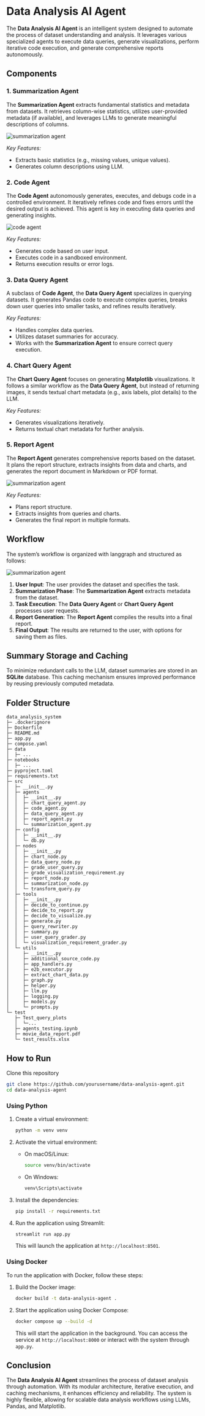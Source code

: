 
# Data Analysis AI Agent

The **Data Analysis AI Agent** is an intelligent system designed to automate the process of dataset understanding and analysis. It leverages various specialized agents to execute data queries, generate visualizations, perform iterative code execution, and generate comprehensive reports autonomously.


## Components

### 1. Summarization Agent
The **Summarization Agent** extracts fundamental statistics and metadata from datasets. It retrieves column-wise statistics, utilizes user-provided metadata (if available), and leverages LLMs to generate meaningful descriptions of columns.

![summarization agent](data/summarization_agent.png)

*Key Features:*
- Extracts basic statistics (e.g., missing values, unique values).
- Generates column descriptions using LLM.

### 2. Code Agent
The **Code Agent** autonomously generates, executes, and debugs code in a controlled environment. It iteratively refines code and fixes errors until the desired output is achieved. This agent is key in executing data queries and generating insights.

![code agent](data/code_agent.png)

*Key Features:*
- Generates code based on user input.
- Executes code in a sandboxed environment.
- Returns execution results or error logs.

### 3. Data Query Agent
A subclass of **Code Agent**, the **Data Query Agent** specializes in querying datasets. It generates Pandas code to execute complex queries, breaks down user queries into smaller tasks, and refines results iteratively.

*Key Features:*
- Handles complex data queries.
- Utilizes dataset summaries for accuracy.
- Works with the **Summarization Agent** to ensure correct query execution.

### 4. Chart Query Agent
The **Chart Query Agent** focuses on generating **Matplotlib** visualizations. It follows a similar workflow as the **Data Query Agent**, but instead of returning images, it sends textual chart metadata (e.g., axis labels, plot details) to the LLM.

*Key Features:*
- Generates visualizations iteratively.
- Returns textual chart metadata for further analysis.

### 5. Report Agent
The **Report Agent** generates comprehensive reports based on the dataset. It plans the report structure, extracts insights from data and charts, and generates the report document in Markdown or PDF format.

![summarization agent](data/report_agent.png)

*Key Features:*
- Plans report structure.
- Extracts insights from queries and charts.
- Generates the final report in multiple formats.

## Workflow

The system’s workflow is organized with langgraph and structured as follows:

![summarization agent](data/workflow.png)

1. **User Input**: The user provides the dataset and specifies the task.
2. **Summarization Phase**: The **Summarization Agent** extracts metadata from the dataset.
3. **Task Execution**: The **Data Query Agent** or **Chart Query Agent** processes user requests.
4. **Report Generation**: The **Report Agent** compiles the results into a final report.
5. **Final Output**: The results are returned to the user, with options for saving them as files.


## Summary Storage and Caching

To minimize redundant calls to the LLM, dataset summaries are stored in an **SQLite** database. This caching mechanism ensures improved performance by reusing previously computed metadata.

## Folder Structure

```
data_analysis_system
├─ .dockerignore
├─ Dockerfile
├─ README.md
├─ app.py
├─ compose.yaml
├─ data
│  ├─ ...
├─ notebooks
│  ├─ ...
├─ pyproject.toml
├─ requirements.txt
├─ src
│  ├─ __init__.py
│  ├─ agents
│  │  ├─ __init__.py
│  │  ├─ chart_query_agent.py
│  │  ├─ code_agent.py
│  │  ├─ data_query_agent.py
│  │  ├─ report_agent.py
│  │  └─ summarization_agent.py
│  ├─ config
│  │  ├─ __init__.py
│  │  └─ db.py
│  ├─ nodes
│  │  ├─ __init__.py
│  │  ├─ chart_node.py
│  │  ├─ data_query_node.py
│  │  ├─ grade_user_query.py
│  │  ├─ grade_visualization_requirement.py
│  │  ├─ report_node.py
│  │  ├─ summarization_node.py
│  │  └─ transform_query.py
│  ├─ tools
│  │  ├─ __init__.py
│  │  ├─ decide_to_continue.py
│  │  ├─ decide_to_report.py
│  │  ├─ decide_to_visualize.py
│  │  ├─ generate.py
│  │  ├─ query_rewriter.py
│  │  ├─ summary.py
│  │  ├─ user_query_grader.py
│  │  └─ visualization_requirement_grader.py
│  └─ utils
│     ├─ __init__.py
│     ├─ additional_source_code.py
│     ├─ app_handlers.py
│     ├─ e2b_executor.py
│     ├─ extract_chart_data.py
│     ├─ graph.py
│     ├─ helper.py
│     ├─ llm.py
│     ├─ logging.py
│     ├─ models.py
│     └─ prompts.py
└─ test
   ├─ Test_query_plots
   │  └─...
   ├─ agents_testing.ipynb
   ├─ movie_data_report.pdf
   └─ test_results.xlsx
```

## How to Run

Clone this repository
```bash
git clone https://github.com/yourusername/data-analysis-agent.git
cd data-analysis-agent
```

### Using Python

1. Create a virtual environment:

   ```bash
   python -m venv venv
   ```

2. Activate the virtual environment:

   - On macOS/Linux:
     ```bash
     source venv/bin/activate
     ```

   - On Windows:
     ```bash
     venv\Scripts\activate
     ```

3. Install the dependencies:

   ```bash
   pip install -r requirements.txt
   ```

4. Run the application using Streamlit:

   ```bash
   streamlit run app.py
   ```

   This will launch the application at `http://localhost:8501`.

### Using Docker

To run the application with Docker, follow these steps:

1. Build the Docker image:

   ```bash
   docker build -t data-analysis-agent .
   ```

2. Start the application using Docker Compose:

   ```bash
   docker compose up --build -d
   ```

   This will start the application in the background. You can access the service at `http://localhost:8000` or interact with the system through `app.py`.


## Conclusion

The **Data Analysis AI Agent** streamlines the process of dataset analysis through automation. With its modular architecture, iterative execution, and caching mechanisms, it enhances efficiency and reliability. The system is highly flexible, allowing for scalable data analysis workflows using LLMs, Pandas, and Matplotlib.

